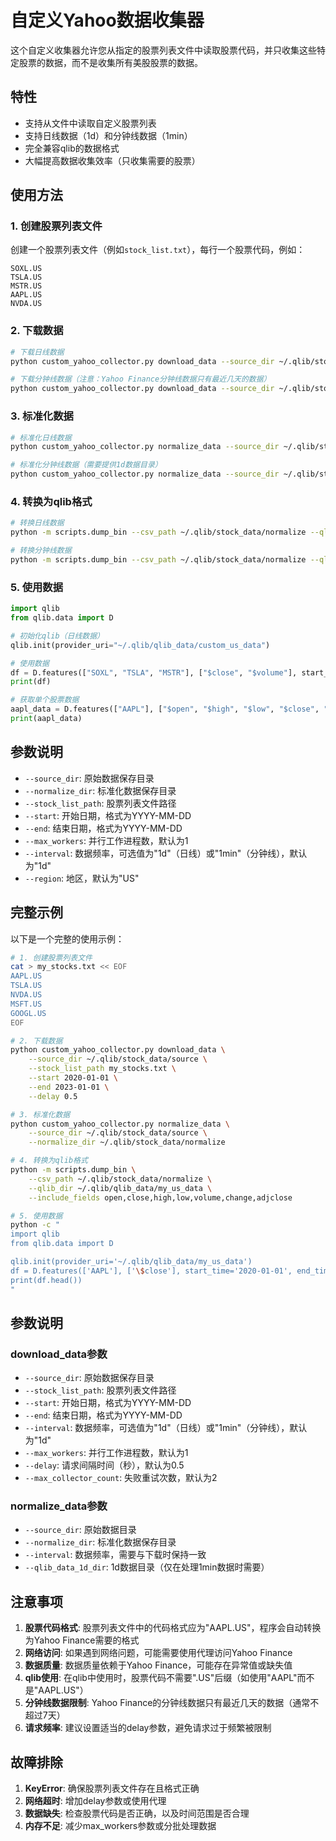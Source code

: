 # 自定义Yahoo数据收集器

这个自定义收集器允许您从指定的股票列表文件中读取股票代码，并只收集这些特定股票的数据，而不是收集所有美股股票的数据。

## 特性

- 支持从文件中读取自定义股票列表
- 支持日线数据（1d）和分钟线数据（1min）
- 完全兼容qlib的数据格式
- 大幅提高数据收集效率（只收集需要的股票）

## 使用方法

### 1. 创建股票列表文件

创建一个股票列表文件（例如`stock_list.txt`），每行一个股票代码，例如：

```
SOXL.US
TSLA.US
MSTR.US
AAPL.US
NVDA.US
```

### 2. 下载数据

```bash
# 下载日线数据
python custom_yahoo_collector.py download_data --source_dir ~/.qlib/stock_data/source --stock_list_path stock_list.txt --start 2020-01-01 --end 2023-01-01

# 下载分钟线数据（注意：Yahoo Finance分钟线数据只有最近几天的数据）
python custom_yahoo_collector.py download_data --source_dir ~/.qlib/stock_data/source --stock_list_path stock_list.txt --interval 1min --start 2025-07-07 --end 2025-07-11
```

### 3. 标准化数据

```bash
# 标准化日线数据
python custom_yahoo_collector.py normalize_data --source_dir ~/.qlib/stock_data/source --normalize_dir ~/.qlib/stock_data/normalize

# 标准化分钟线数据（需要提供1d数据目录）
python custom_yahoo_collector.py normalize_data --source_dir ~/.qlib/stock_data/source --normalize_dir ~/.qlib/stock_data/normalize --interval 1min --qlib_data_1d_dir ~/.qlib/qlib_data/us_data
```

### 4. 转换为qlib格式

```bash
# 转换日线数据
python -m scripts.dump_bin --csv_path ~/.qlib/stock_data/normalize --qlib_dir ~/.qlib/qlib_data/custom_us_data --include_fields open,close,high,low,volume,change,adjclose

# 转换分钟线数据
python -m scripts.dump_bin --csv_path ~/.qlib/stock_data/normalize --qlib_dir ~/.qlib/qlib_data/custom_us_data_1min --include_fields open,close,high,low,volume,change,adjclose --freq 1min
```

### 5. 使用数据

```python
import qlib
from qlib.data import D

# 初始化qlib（日线数据）
qlib.init(provider_uri="~/.qlib/qlib_data/custom_us_data")

# 使用数据
df = D.features(["SOXL", "TSLA", "MSTR"], ["$close", "$volume"], start_time="2020-01-01", end_time="2023-01-01")
print(df)

# 获取单个股票数据
aapl_data = D.features(["AAPL"], ["$open", "$high", "$low", "$close", "$volume"], start_time="2020-01-01", end_time="2023-01-01")
print(aapl_data)
```

## 参数说明

- `--source_dir`: 原始数据保存目录
- `--normalize_dir`: 标准化数据保存目录
- `--stock_list_path`: 股票列表文件路径
- `--start`: 开始日期，格式为YYYY-MM-DD
- `--end`: 结束日期，格式为YYYY-MM-DD
- `--max_workers`: 并行工作进程数，默认为1
- `--interval`: 数据频率，可选值为"1d"（日线）或"1min"（分钟线），默认为"1d"
- `--region`: 地区，默认为"US"

## 完整示例

以下是一个完整的使用示例：

```bash
# 1. 创建股票列表文件
cat > my_stocks.txt << EOF
AAPL.US
TSLA.US
NVDA.US
MSFT.US
GOOGL.US
EOF

# 2. 下载数据
python custom_yahoo_collector.py download_data \
    --source_dir ~/.qlib/stock_data/source \
    --stock_list_path my_stocks.txt \
    --start 2020-01-01 \
    --end 2023-01-01 \
    --delay 0.5

# 3. 标准化数据
python custom_yahoo_collector.py normalize_data \
    --source_dir ~/.qlib/stock_data/source \
    --normalize_dir ~/.qlib/stock_data/normalize

# 4. 转换为qlib格式
python -m scripts.dump_bin \
    --csv_path ~/.qlib/stock_data/normalize \
    --qlib_dir ~/.qlib/qlib_data/my_us_data \
    --include_fields open,close,high,low,volume,change,adjclose

# 5. 使用数据
python -c "
import qlib
from qlib.data import D

qlib.init(provider_uri='~/.qlib/qlib_data/my_us_data')
df = D.features(['AAPL'], ['\$close'], start_time='2020-01-01', end_time='2023-01-01')
print(df.head())
"
```

## 参数说明

### download_data参数

- `--source_dir`: 原始数据保存目录
- `--stock_list_path`: 股票列表文件路径
- `--start`: 开始日期，格式为YYYY-MM-DD
- `--end`: 结束日期，格式为YYYY-MM-DD
- `--interval`: 数据频率，可选值为"1d"（日线）或"1min"（分钟线），默认为"1d"
- `--max_workers`: 并行工作进程数，默认为1
- `--delay`: 请求间隔时间（秒），默认为0.5
- `--max_collector_count`: 失败重试次数，默认为2

### normalize_data参数

- `--source_dir`: 原始数据目录
- `--normalize_dir`: 标准化数据保存目录
- `--interval`: 数据频率，需要与下载时保持一致
- `--qlib_data_1d_dir`: 1d数据目录（仅在处理1min数据时需要）

## 注意事项

1. **股票代码格式**: 股票列表文件中的代码格式应为"AAPL.US"，程序会自动转换为Yahoo Finance需要的格式
2. **网络访问**: 如果遇到网络问题，可能需要使用代理访问Yahoo Finance
3. **数据质量**: 数据质量依赖于Yahoo Finance，可能存在异常值或缺失值
4. **qlib使用**: 在qlib中使用时，股票代码不需要".US"后缀（如使用"AAPL"而不是"AAPL.US"）
5. **分钟线数据限制**: Yahoo Finance的分钟线数据只有最近几天的数据（通常不超过7天）
6. **请求频率**: 建议设置适当的delay参数，避免请求过于频繁被限制

## 故障排除

1. **KeyError**: 确保股票列表文件存在且格式正确
2. **网络超时**: 增加delay参数或使用代理
3. **数据缺失**: 检查股票代码是否正确，以及时间范围是否合理
4. **内存不足**: 减少max_workers参数或分批处理数据 